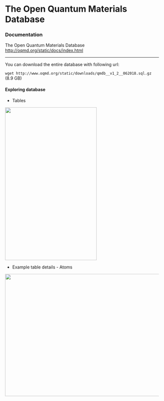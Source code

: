 # The Open Quantum Materials Database

### Documentation

The Open Quantum Materials Database http://oqmd.org/static/docs/index.html <br />

----
You can download the entire database with following url:

```wget http://www.oqmd.org/static/downloads/qmdb__v1_2__062018.sql.gz``` (8.9 GB) 


#### Exploring database

* Tables 

<img width="300" height="500" src='https://github.com/ef10007/CMS_Data_Collection/blob/master/oqmd/show_tables.png' > <br />

* Example table details - Atoms 

<img width="600" height="400" src='https://github.com/ef10007/CMS_Data_Collection/blob/master/oqmd/select_atom_table.png' >

<!-- ![Tables](https://github.com/ef10007/CMS_Data_Collection/blob/master/oqmd/show_tables.png)
![Atoms Table](https://github.com/ef10007/CMS_Data_Collection/blob/master/oqmd/select_atom_table.png) -->